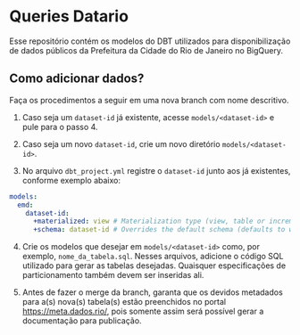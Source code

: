 # Queries Datario

Esse repositório contém os modelos do DBT utilizados para disponibilização de dados públicos da Prefeitura da Cidade do Rio de Janeiro no BigQuery.

## Como adicionar dados?

Faça os procedimentos a seguir em uma nova branch com nome descritivo.

1. Caso seja um `dataset-id` já existente, acesse `models/<dataset-id>` e pule para o passo 4.

2. Caso seja um novo `dataset-id`, crie um novo diretório `models/<dataset-id>`.

3. No arquivo `dbt_project.yml` registre o `dataset-id` junto aos já existentes, conforme exemplo abaixo:

```yaml
models:
  emd:
    dataset-id:
      +materialized: view # Materialization type (view, table or incremental)
      +schema: dataset-id # Overrides the default schema (defaults to what is set on profiles.yml)
```

4. Crie os modelos que desejar em `models/<dataset-id>` como, por exemplo, `nome_da_tabela.sql`. Nesses arquivos, adicione o código SQL utilizado para gerar as tabelas desejadas. Quaisquer especificações de particionamento também devem ser inseridas ali.

5. Antes de fazer o merge da branch, garanta que os devidos metadados para a(s) nova(s) tabela(s) estão preenchidos no portal https://meta.dados.rio/, pois somente assim será possível gerar a documentação para publicação.
